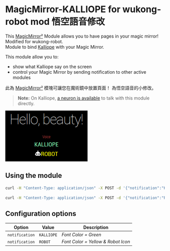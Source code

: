 # MagicMirror-KALLIOPE for wukong-robot mod 悟空語音修改

This [MagicMirror²][mm] Module allows you to have pages in your magic mirror!
Modified for wukong-robot.  
Module to bind [Kalliope](https://github.com/kalliope-project/kalliope) with your Magic Mirror.

This module allow you to:
- show what Kalliope say on the screen
- control your Magic Mirror by sending notification to other active modules

此為 [MagicMirror²][mm] 模塊可讓您在魔術鏡中放置頁面！
為悟空語音的小修改。


> **Note:** On Kalliope, [a neuron is available](https://github.com/kalliope-project/kalliope_neuron_magic_mirror) to talk with this module directly.

![Demo](images/KALLIOPE.png)


## Using the module

```bash
curl -H "Content-Type: application/json" -X POST -d '{"notification":"KALLIOPE", "payload": "Test1"}' http://localhost/kalliope
```

```bash
curl -H "Content-Type: application/json" -X POST -d '{"notification":"ROBOT", "payload": "Test1"}' http://localhost/kalliope
```

## Configuration options

| Option          | Value            | Description |
| --------------- | ------------------------ | --------- |
| `notification`       | `KALLIOPE` | *Font Color = Green* |
| `notification`       | `ROBOT`    | *Font Color = Yellow & Robot Icon* |



[mm]: https://github.com/MichMich/MagicMirror
